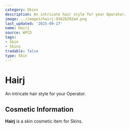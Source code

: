 ```yaml
---
category: Skins
description: An intricate hair style for your Operator.
image: ../images/hairj-9362b292a4.png
last_updated: '2025-09-17'
name: Hairj
source: WFCD
tags:
- Skin
- Skins
tradable: false
type: Skin
---
```


# Hairj

An intricate hair style for your Operator.

## Cosmetic Information

**Hairj** is a skin cosmetic item for Skins.

